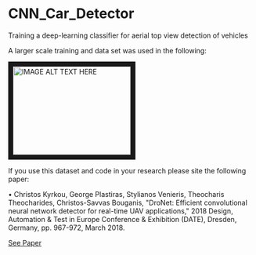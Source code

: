 # CNN_Car_Detector
Training a deep-learning classifier for aerial top view detection of vehicles


A larger scale training and data set was used in the following:

<a href="https://youtu.be/x3_ujmXM8xk
" target="_blank"><img src="https://cdn-images-1.medium.com/max/800/1*5QjytkBi1bXXiyGm6fohJA.jpeg" 
alt="IMAGE ALT TEXT HERE" width="240" height="180" border="10" /></a>


If you use this dataset and code in your research please site the following paper:

• Christos Kyrkou, George Plastiras, Stylianos Venieris, Theocharis Theocharides, Christos-Savvas Bouganis, "DroNet: Efficient convolutional neural network detector for real-time UAV applications," 2018 Design, Automation & Test in Europe Conference & Exhibition (DATE), Dresden, Germany, pp. 967-972, March 2018. 

[See Paper](https://ieeexplore.ieee.org/abstract/document/8326145)
